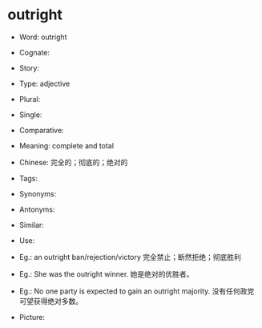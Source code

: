 # outright

- Word: outright
- Cognate: 
- Story: 

- Type: adjective
- Plural: 
- Single: 
- Comparative: 
- Meaning: complete and total
- Chinese: 完全的；彻底的；绝对的
- Tags: 
- Synonyms: 
- Antonyms: 
- Similar: 
- Use: 
- Eg.: an outright ban/rejection/victory 完全禁止；断然拒绝；彻底胜利
- Eg.: She was the outright winner. 她是绝对的优胜者。
- Eg.: No one party is expected to gain an outright majority. 没有任何政党可望获得绝对多数。
- Picture: 

